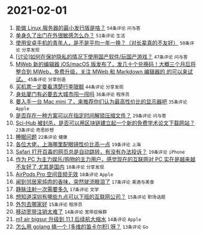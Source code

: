 # 2021-02-01

1. [能做 Linux 服务器的最小发行版是啥？](https://www.v2ex.com/t/749947) `54条评论` `问与答`
1. [单身久了出门在外很敏感怎么办？](https://www.v2ex.com/t/750016) `51条评论` `生活`
1. [使用安卓手机的青年人，是不是平均一年一换？（对长辈真的不友好）](https://www.v2ex.com/t/750022) `50条评论` `分享发现`
1. [[讨论]如何在保护隐私的情况下使用国产软件/玩国产游戏？](https://www.v2ex.com/t/749960) `47条评论` `问与答`
1. [MWeb 新的编辑器 iOS/macOS 版发布了，发几十个兑换码！大概三个月后将整合到 MWeb，免费升级，关注 MWeb 和 Markdown 编辑器的 的可以来试试。](https://www.v2ex.com/t/749958) `45条评论` `分享创造`
1. [买机票一定要看清楚行李限额](https://www.v2ex.com/t/749949) `44条评论` `分享发现`
1. [身处厦门有必要去大城市闯一闯吗](https://www.v2ex.com/t/750003) `36条评论` `程序员`
1. [要入手一台 Mac mini 了，来推荐你们认为最高性价比的显示器吧](https://www.v2ex.com/t/750000) `35条评论` `Apple`
1. [是否存在一种方案可以在指定时间解锁压缩文件？](https://www.v2ex.com/t/750085) `29条评论` `问与答`
1. [Sci-Hub 被封杀，是否可以用区块链建立起一个新的免费学术论文下载网站？](https://www.v2ex.com/t/750044) `23条评论` `奇思妙想`
1. [睡眠问题](https://www.v2ex.com/t/749944) `22条评论` `健康`
1. [各位大佬，上海哪里配眼镜性价比高一点](https://www.v2ex.com/t/750051) `19条评论` `上海`
1. [Safari 打开百毒的网页总是自动跳转，有没有办法投诉？](https://www.v2ex.com/t/749969) `19条评论` `iPhone`
1. [作为 PC 为主力娱乐/购物的主力用户，感觉现在的互联网对 PC 实在是越来越不友好了,尤其是国内](https://www.v2ex.com/t/750071) `18条评论` `分享发现`
1. [AirPods Pro 空间音频无效](https://www.v2ex.com/t/749946) `18条评论` `Apple`
1. [闻到邻居家炖肉的香味，突然就流眼泪了](https://www.v2ex.com/t/750047) `17条评论` `美酒与美食`
1. [静脉注射一次需要多久](https://www.v2ex.com/t/750028) `17条评论` `文学`
1. [想知道深圳有哪些九点可以下班的互联网公司？](https://www.v2ex.com/t/750010) `15条评论` `职场话题`
1. [外包去哪家好](https://www.v2ex.com/t/749982) `15条评论` `程序员`
1. [移动宽带注销太难了](https://www.v2ex.com/t/750023) `14条评论` `宽带症候群`
1. [m1 air bigsur 升级到 11.1 后续航大缩水](https://www.v2ex.com/t/750008) `14条评论` `Apple`
1. [怎么用 golang 搞一个 [多维的笛卡尔积] 呀？](https://www.v2ex.com/t/750072) `13条评论` `Go`
